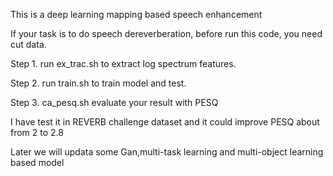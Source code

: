 This is a deep learning mapping based speech enhancement

If your task is to do speech dereverberation, before run this code, you need cut data. 

Step 1. run ex_trac.sh to extract log spectrum features.

Step 2. run train.sh to train model and test.

Step 3. ca_pesq.sh evaluate your result with PESQ

I have test it in REVERB challenge dataset and it could improve PESQ about from 2 to 2.8

Later we will updata some Gan,multi-task learning and multi-object learning based model
